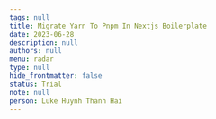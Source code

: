 ```yaml
---
tags: null
title: Migrate Yarn To Pnpm In Nextjs Boilerplate
date: 2023-06-28
description: null
authors: null
menu: radar
type: null
hide_frontmatter: false
status: Trial
note: null
person: Luke Huynh Thanh Hai
---
```


